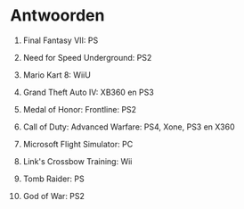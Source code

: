 # Antwoorden

1. Final Fantasy VII: PS
   
2. Need for Speed Underground: PS2
   
3. Mario Kart 8: WiiU
   
4. Grand Theft Auto IV: XB360 en PS3
   
5. Medal of Honor: Frontline: PS2
   
6. Call of Duty: Advanced Warfare: PS4, Xone, PS3 en X360
   
7. Microsoft Flight Simulator: PC
   
8. Link's Crossbow Training: Wii
   
9.  Tomb Raider: PS
    
10. God of War: PS2